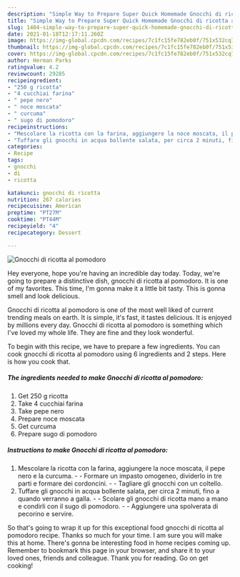 ```yaml
---
description: "Simple Way to Prepare Super Quick Homemade Gnocchi di ricotta al pomodoro"
title: "Simple Way to Prepare Super Quick Homemade Gnocchi di ricotta al pomodoro"
slug: 1404-simple-way-to-prepare-super-quick-homemade-gnocchi-di-ricotta-al-pomodoro
date: 2021-01-18T12:17:11.260Z
image: https://img-global.cpcdn.com/recipes/7c1fc15fe782eb0f/751x532cq70/gnocchi-di-ricotta-al-pomodoro-recipe-main-photo.jpg
thumbnail: https://img-global.cpcdn.com/recipes/7c1fc15fe782eb0f/751x532cq70/gnocchi-di-ricotta-al-pomodoro-recipe-main-photo.jpg
cover: https://img-global.cpcdn.com/recipes/7c1fc15fe782eb0f/751x532cq70/gnocchi-di-ricotta-al-pomodoro-recipe-main-photo.jpg
author: Herman Parks
ratingvalue: 4.2
reviewcount: 29285
recipeingredient:
- "250 g ricotta"
- "4 cucchiai farina"
- " pepe nero"
- " noce moscata"
- " curcuma"
- " sugo di pomodoro"
recipeinstructions:
- "Mescolare la ricotta con la farina, aggiungere la noce moscata, il pepe nero e la curcuma.  Formare un impasto omogeneo, dividerlo in tre parti e formare dei cordoncini.  Tagliare gli gnocchi con un coltello."
- "Tuffare gli gnocchi in acqua bollente salata, per circa 2 minuti, fino a quando verranno a galla.  Scolare gli gnocchi di ricotta mano a mano e condirli con il sugo di pomodoro.  Aggiungere una spolverata di pecorino e servire."
categories:
- Recipe
tags:
- gnocchi
- di
- ricotta

katakunci: gnocchi di ricotta 
nutrition: 267 calories
recipecuisine: American
preptime: "PT27M"
cooktime: "PT44M"
recipeyield: "4"
recipecategory: Dessert

---
```



![Gnocchi di ricotta al pomodoro](https://img-global.cpcdn.com/recipes/7c1fc15fe782eb0f/751x532cq70/gnocchi-di-ricotta-al-pomodoro-recipe-main-photo.jpg)

Hey everyone, hope you're having an incredible day today. Today, we're going to prepare a distinctive dish, gnocchi di ricotta al pomodoro. It is one of my favorites. This time, I'm gonna make it a little bit tasty. This is gonna smell and look delicious.

Gnocchi di ricotta al pomodoro is one of the most well liked of current trending meals on earth. It is simple, it's fast, it tastes delicious. It is enjoyed by millions every day. Gnocchi di ricotta al pomodoro is something which I've loved my whole life. They are fine and they look wonderful.




To begin with this recipe, we have to prepare a few ingredients. You can cook gnocchi di ricotta al pomodoro using 6 ingredients and 2 steps. Here is how you cook that.

<!--inarticleads1-->

##### The ingredients needed to make Gnocchi di ricotta al pomodoro:

1. Get 250 g ricotta
1. Take 4 cucchiai farina
1. Take  pepe nero
1. Prepare  noce moscata
1. Get  curcuma
1. Prepare  sugo di pomodoro




<!--inarticleads2-->

##### Instructions to make Gnocchi di ricotta al pomodoro:

1. Mescolare la ricotta con la farina, aggiungere la noce moscata, il pepe nero e la curcuma. -  - Formare un impasto omogeneo, dividerlo in tre parti e formare dei cordoncini. -  - Tagliare gli gnocchi con un coltello.
1. Tuffare gli gnocchi in acqua bollente salata, per circa 2 minuti, fino a quando verranno a galla. -  - Scolare gli gnocchi di ricotta mano a mano e condirli con il sugo di pomodoro. -  - Aggiungere una spolverata di pecorino e servire.




So that's going to wrap it up for this exceptional food gnocchi di ricotta al pomodoro recipe. Thanks so much for your time. I am sure you will make this at home. There's gonna be interesting food in home recipes coming up. Remember to bookmark this page in your browser, and share it to your loved ones, friends and colleague. Thank you for reading. Go on get cooking!
